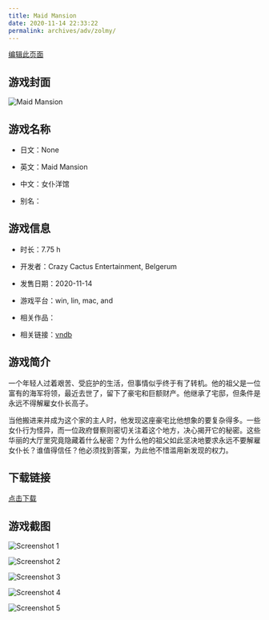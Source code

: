 ```yaml
---
title: Maid Mansion
date: 2020-11-14 22:33:22
permalink: archives/adv/zolmy/
---
```

[编辑此页面](https://github.com/ACG-3/ADV3-source/blob/main/source/_posts/Maid%20Mansion.md)

## 游戏封面

![Maid Mansion](https://pan.timero.xyz/d/onedrive/img_lib_001/Maid%20Mansion_cover.avif)


## 游戏名称

- 日文：None
- 英文：Maid Mansion
- 中文：女仆洋馆

- 别名：


## 游戏信息

- 时长：7.75 h
- 开发者：Crazy Cactus Entertainment, Belgerum
- 发售日期：2020-11-14
- 游戏平台：win, lin, mac, and
- 相关作品：

- 相关链接：[vndb](https://vndb.org/v20191)


## 游戏简介

一个年轻人过着艰苦、受庇护的生活，但事情似乎终于有了转机。他的祖父是一位富有的海军将领，最近去世了，留下了豪宅和巨额财产。他继承了宅邸，但条件是永远不得解雇女仆长高子。

当他搬进来并成为这个家的主人时，他发现这座豪宅比他想象的要复杂得多。一些女仆行为怪异，而一位政府督察则密切关注着这个地方，决心揭开它的秘密。这些华丽的大厅里究竟隐藏着什么秘密？为什么他的祖父如此坚决地要求永远不要解雇女仆长？谁值得信任？他必须找到答案，为此他不惜滥用新发现的权力。




## 下载链接

[点击下载](https://pan.timero.xyz/onedrive/adv_lib_001/Maid%20Mansion)


## 游戏截图


![Screenshot 1](https://pan.timero.xyz/d/onedrive/img_lib_001/Maid%20Mansion_Screenshot_1.avif)

![Screenshot 2](https://pan.timero.xyz/d/onedrive/img_lib_001/Maid%20Mansion_Screenshot_2.avif)

![Screenshot 3](https://pan.timero.xyz/d/onedrive/img_lib_001/Maid%20Mansion_Screenshot_3.avif)

![Screenshot 4](https://pan.timero.xyz/d/onedrive/img_lib_001/Maid%20Mansion_Screenshot_4.avif)

![Screenshot 5](https://pan.timero.xyz/d/onedrive/img_lib_001/Maid%20Mansion_Screenshot_5.avif)

